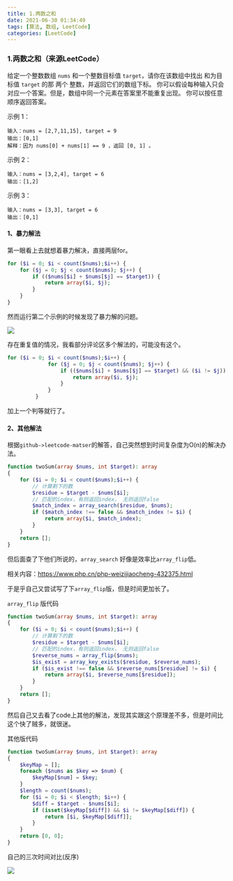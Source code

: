 ```yaml
---
title: 1.两数之和
date: 2021-06-30 01:34:49
tags: [算法, 数组, LeetCode]
categories: [LeetCode]
---
```


### 1.两数之和（来源LeetCode）

给定一个整数数组 `nums` 和一个整数目标值 `target`，请你在该数组中找出 和为目标值 `target`  的那 两个 整数，并返回它们的数组下标。
你可以假设每种输入只会对应一个答案。但是，数组中同一个元素在答案里不能重复出现。
你可以按任意顺序返回答案。

示例 1：

```
输入：nums = [2,7,11,15], target = 9
输出：[0,1]
解释：因为 nums[0] + nums[1] == 9 ，返回 [0, 1] 。
```

示例 2：

```
输入：nums = [3,2,4], target = 6
输出：[1,2]
```

示例 3：

```
输入：nums = [3,3], target = 6
输出：[0,1]
```



#### 1、暴力解法

第一眼看上去就想着暴力解决，直接两层for。

```php
for ($i = 0; $i < count($nums);$i++) {
    for ($j = 0; $j < count($nums); $j++) {
        if (($nums[$i] + $nums[$j] == $target)) {
            return array($i, $j);
        }
    }
}
```

然而运行第二个示例的时候发现了暴力解的问题。

![](https://gitee.com/Gardenian/blog-image/raw/master/img/20210629/NKIEG7B0BQ%7BBOM%5B3A2TR$%5DL.png)

存在重复值的情况，我看部分评论区多个解法的，可能没有这个。

```php
for ($i = 0; $i < count($nums);$i++) {
             for ($j = 0; $j < count($nums); $j++) {
                 if (($nums[$i] + $nums[$j] == $target) && ($i != $j)) {
                     return array($i, $j);
                 }
             }
         }
```

加上一个判等就行了。

#### 2、其他解法

根据`github->leetcode-matser`的解答，自己突然想到时间复杂度为O(n)的解决办法。

```php
function twoSum(array $nums, int $target): array
{
    for ($i = 0; $i < count($nums);$i++) {
        // 计算剩下的数
        $residue = $target - $nums[$i];
        // 匹配的index，有则返回index， 无则返回false
        $match_index = array_search($residue, $nums);
        if ($match_index !== false && $match_index != $i) {
            return array($i, $match_index);
        }
    }
    return [];
}
```

但后面查了下他们所说的，`array_search` 好像是效率比`array_flip`低。

相关内容：https://www.php.cn/php-weizijiaocheng-432375.html

于是乎自己又尝试写了下`array_flip`版，但是时间更加长了。

`array_flip` 版代码

```php
function twoSum(array $nums, int $target): array
{
    for ($i = 0; $i < count($nums);$i++) {
        // 计算剩下的数
        $residue = $target - $nums[$i];
        // 匹配的index，有则返回index， 无则返回false
        $reverse_nums = array_flip($nums);
        $is_exist = array_key_exists($residue, $reverse_nums);
        if ($is_exist !== false && $reverse_nums[$residue] != $i) {
            return array($i, $reverse_nums[$residue]);
        }
    }
    return [];
}
```

然后自己又去看了code上其他的解法，发现其实跟这个原理差不多，但是时间比这个快了贼多，就很迷。

其他版代码

```php
function twoSum(array $nums, int $target): array
{
    $keyMap = [];
    foreach ($nums as $key => $num) {
        $keyMap[$num] = $key;
    }
    $length = count($nums);
    for ($i = 0; $i < $length; $i++) {
        $diff = $target - $nums[$i];
        if (isset($keyMap[$diff]) && $i != $keyMap[$diff]) {
            return [$i, $keyMap[$diff]];
        }
    }
    return [0, 0];
}
```

自己的三次时间对比(反序)

![](https://gitee.com/Gardenian/blog-image/raw/master/img/20210629/LLUKU3K1WY6SQ6MMJLEC.png)

